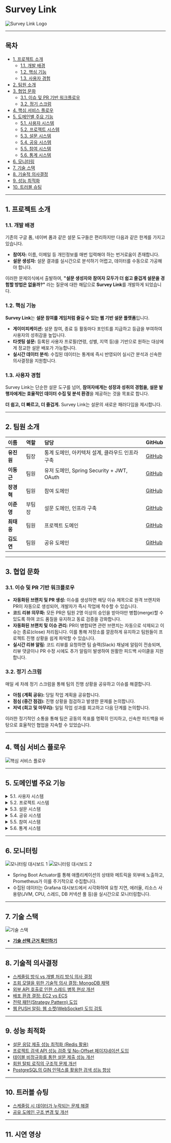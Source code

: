# Survey Link

![Survey Link Logo](images/surveylink.png)

---

## 목차

- [1. 프로젝트 소개](#1-프로젝트-소개)
    - [1.1. 개발 배경](#11-개발-배경)
    - [1.2. 핵심 기능](#12-핵심-기능)
    - [1.3. 사용자 경험](#13-사용자-경험)
- [2. 팀원 소개](#2-팀원-소개)
- [3. 협업 문화](#3-협업-문화)
    - [3.1. 이슈 및 PR 기반 워크플로우](#31-이슈-및-pr-기반-워크플로우)
    - [3.2. 정기 스크럼](#32-정기-스크럼)
- [4. 핵심 서비스 플로우](#4-핵심-서비스-플로우)
- [5. 도메인별 주요 기능](#5-도메인별-주요-기능)
    - [5.1. 사용자 시스템](#51-사용자-시스템)
    - [5.2. 프로젝트 시스템](#52-프로젝트-시스템)
    - [5.3. 설문 시스템](#53-설문-시스템)
    - [5.4. 공유 시스템](#54-공유-시스템)
    - [5.5. 참여 시스템](#55-참여-시스템)
    - [5.6. 통계 시스템](#56-통계-시스템)
- [6. 모니터링](#6-모니터링)
- [7. 기술 스택](#7-기술-스택)
- [8. 기술적 의사결정](#8-기술적-의사결정)
- [9. 성능 최적화](#9-성능-최적화)
- [10. 트러블 슈팅](#10-트러블-슈팅)

---

## 1. 프로젝트 소개

### 1.1. 개발 배경

기존의 구글 폼, 네이버 폼과 같은 설문 도구들은 편리하지만 다음과 같은 한계를 가지고 있습니다.

- **참여자:** 이름, 이메일 등 개인정보를 매번 입력해야 하는 번거로움이 존재합니다.
- **설문 생성자:** 설문 결과를 실시간으로 분석하기 어렵고, 데이터를 수동으로 가공해야 합니다.

이러한 문제의식에서 출발하여, **"설문 생성자와 참여자 모두가 더 쉽고 즐겁게 설문을 경험할 방법은 없을까?"** 라는 질문에 대한 해답으로 **Survey Link**를 개발하게 되었습니다.

### 1.2. 핵심 기능

**Survey Link**는 **설문 참여를 게임처럼 즐길 수 있는 웹 기반 설문 플랫폼**입니다.

- **게이미피케이션:** 설문 참여, 종료 등 활동마다 포인트를 지급하고 등급을 부여하여 사용자의 성취감을 높입니다.
- **타겟팅 설문:** 등록된 사용자 프로필(연령, 성별, 지역 등)을 기반으로 원하는 대상에게 정교한 설문 배포가 가능합니다.
- **실시간 데이터 분석:** 수집된 데이터는 통계에 즉시 반영되어 실시간 분석과 신속한 의사결정을 지원합니다.

### 1.3. 사용자 경험

Survey Link는 단순한 설문 도구를 넘어, **참여자에게는 성장과 성취의 경험을, 설문 발행자에게는 효율적인 데이터 수집 및 분석 환경**을 제공하는 것을 목표로 합니다.

**더 쉽고, 더 빠르고, 더 즐겁게.** Survey Link는 설문의 새로운 패러다임을 제시합니다.

---

## 2. 팀원 소개

| 이름      | 역할  | 담당                                   | GitHub                                  |
|:--------|:----|:-------------------------------------|:----------------------------------------|
| **유진원** | 팀장  | 통계 도메인, 아키텍처 설계, 클라우드 인프라 구축         | [GitHub](https://github.com/Jindnjs)    |
| **이동근** | 팀원  | 유저 도메인, Spring Security + JWT, OAuth | [GitHub](https://github.com/DG0702)     |
| **장경혁** | 팀원  | 참여 도메인                               | [GitHub](https://github.com/kcc5107)    |
| **이준영** | 부팀장 | 설문 도메인, 인프라 구축                       | [GitHub](https://github.com/LJY981008)  |
| **최태웅** | 팀원  | 프로젝트 도메인                             | [GitHub](https://github.com/taeung515)  |
| **김도연** | 팀원  | 공유 도메인                               | [GitHub](https://github.com/easter1201) |

---

## 3. 협업 문화

### 3.1. 이슈 및 PR 기반 워크플로우

- **자동화된 브랜치 및 PR 생성:** 이슈를 생성하면 해당 이슈 제목으로 원격 브랜치와 PR이 자동으로 생성되어, 개발자가 즉시 작업에 착수할 수 있습니다.
- **코드 리뷰 의무화:** 모든 PR은 팀원 2명 이상의 승인을 받아야만 병합(merge)할 수 있도록 하여 코드 품질을 유지하고 동료 검증을 강화합니다.
- **자동화된 브랜치 및 이슈 관리:** PR이 병합되면 관련 브랜치는 자동으로 삭제되고 이슈는 종료(close) 처리됩니다. 이를 통해 저장소를 깔끔하게 유지하고 팀원들이 프로젝트 진행 상황을 쉽게 파악할 수
  있습니다.
- **실시간 리뷰 알림:** 코드 리뷰를 요청하면 팀 슬랙(Slack) 채널에 알림이 전송되며, 리뷰 댓글이나 PR 수정 시에도 추가 알림이 발생하여 원활한 피드백 사이클을 지원합니다.

### 3.2. 정기 스크럼

매일 세 차례 정기 스크럼을 통해 팀의 진행 상황을 공유하고 이슈를 해결합니다.

- **아침 (계획 공유):** 당일 작업 계획을 공유합니다.
- **점심 (중간 점검):** 진행 상황을 점검하고 발생한 문제를 논의합니다.
- **저녁 (회고 및 마무리):** 일일 작업 성과를 회고하고 다음 단계를 논의합니다.

이러한 정기적인 소통을 통해 팀은 공동의 목표를 명확히 인지하고, 신속한 피드백을 바탕으로 효율적인 협업을 지속할 수 있었습니다.

---

## 4. 핵심 서비스 플로우

![핵심 서비스 플로우](images/핵심서비스플로우.png)

---

## 5. 도메인별 주요 기능

<details>
<summary>5.1. 사용자 시스템</summary>

#### ✨ 로그인 플로우

![로그인 플로우](images/로그인플로우.png)

- **기능:** 사용자가 서비스에 접근하기 위한 인증 절차를 담당합니다.
- **특징:** 자체 회원가입 및 로그인(Local)과 OAuth 2.0(카카오, 네이버, 구글)을 이용한 소셜 로그인을 모두 지원합니다.

</details>

<details>
<summary>5.2. 프로젝트 시스템</summary>

#### ✨ 프로젝트 생성 및 검색 플로우

![프로젝트 플로우](images/프로젝트_플로우.png)

- **프로젝트 생성·관리**: 신규 프로젝트를 생성하며, 설정된 기간(Period)에 따라 상태가 자동으로 변경되도록 스케줄링합니다.

- **프로젝트 검색**: Trigram 인덱스를 활용하여 부분 검색과 오타 검색을 지원하며, No-Offset 페이지네이션을 적용하여 대용량 데이터 조회 성능을 개선했습니다.

- **도메인 이벤트 기반 처리**: 매니저/멤버 추가, 상태 변경, 삭제 등 주요 동작 시 도메인 이벤트를 발행하며, 이벤트 리스너에서 메시지 브로커(RabbitMQ 등)로 전달하여 타 도메인과 연계되도록 처리했습니다.

- **동시 참여 제한 및 낙관적 락**: Project 엔티티에 @Version 필드를 적용하여 동시 업데이트 충돌을 방지하며, 최대 인원 수(maxMembers) 제한 및 중복 가입 검증을 수행했습니다. 또한 (project_id, user_id) 유니크 제약 조건을 통해 중복 참여를 차단했습니다.

</details>

<details>
<summary>5.3. 설문 시스템</summary>

#### ✨ 설문 생성 및 조회 플로우

![설문 플로우](images/설문_플로우.png)

- **설문 생성:** 프로젝트 담당자 또는 권한을 가진 사용자가 설문을 생성합니다. 생성 시 읽기 모델(Read Model)을 동기화하고, 지연 이벤트(Delayed Event)를 통해 설문 시작 및 종료를
  제어합니다.
- **설문 조회:** 읽기 모델을 사용하여 조회 성능을 최적화했으며, 스케줄링을 통해 참여자 수를 주기적으로 갱신합니다.

</details>

<details>
<summary>5.4. 공유 시스템</summary>

- (내용 추가 필요)

</details>

<details>
<summary>5.5. 참여 시스템</summary>

#### ✨ 설문 응답 제출 플로우

![설문 응답 제출 플로우](images/설문_응답제출_플로우.png)

- **기능:** 사용자가 특정 설문에 대한 답변을 제출하는 핵심 기능입니다.
- **동작:** 설문 응답이 저장되면, 관련 처리를 위해 `ParticipationCreated` 이벤트를 발행(publish)합니다.

</details>

<details>
<summary>5.6. 통계 시스템</summary>

#### ✨ 통계 집계 및 조회 플로우

![통계 플로우](images/통계_플로우.png)

- **통계 집계:** 이벤트 기반으로 통계 데이터를 수신하여 Elasticsearch에 색인합니다.
- **통계 조회:** Elasticsearch의 Aggregation 기능을 활용하여 집계된 데이터를 효율적으로 조회하고 반환합니다.

</details>

---

## 6. 모니터링

![모니터링 대시보드 1](images/monitoring1.png)
![모니터링 대시보드 2](images/monitoring2.png)

- Spring Boot Actuator를 통해 애플리케이션의 상태와 메트릭을 외부에 노출하고, Prometheus가 이를 주기적으로 수집합니다.
- 수집된 데이터는 Grafana 대시보드에서 시각화하여 요청 지연, 에러율, 리소스 사용량(JVM, CPU, 스레드, DB 커넥션 풀 등)을 실시간으로 모니터링합니다.

---

## 7. 기술 스택

![기술 스택](images/기술스택.png)

- **[기술 선택 근거 확인하기](https://www.notion.so/teamsparta/2322dc3ef51480f8b74ff6455fca4917)**

---

## 8. 기술적 의사결정

- [스케줄링 방식 vs 개별 처리 방식 의사 결정](https://www.notion.so/teamsparta/vs-2542dc3ef51480d18141d940af62388e)
- [조회 모델을 위한 기술적 의사 결정: MongoDB 채택](https://www.notion.so/teamsparta/MongoDB-2542dc3ef514802389aff6fb59470acb)
- [외부 API 호출로 인한 스레드 병목 현상 개선](https://www.notion.so/teamsparta/API-2542dc3ef5148037ac82e307365c1f72)
- [배포 환경 결정: EC2 vs ECS](https://www.notion.so/teamsparta/EC2-vs-ECS-2542dc3ef51480b18997ca8eeb090a88)
- [전략 패턴(Strategy Pattern) 도입](https://www.notion.so/teamsparta/EC2-vs-ECS-2542dc3ef51480b18997ca8eeb090a88)
- [웹 PUSH 알림: 웹 소켓(WebSocket) 도입 검토](https://www.notion.so/teamsparta/2552dc3ef51480b4abfac5763b3ffe05)

---

## 9. 성능 최적화

- [설문 응답 제출 성능 최적화 (Redis 활용)](https://www.notion.so/teamsparta/Redis-2542dc3ef514809bbd55c5fae2e1e08a)
- [프로젝트 검색 API 성능 검증 및 No-Offset 페이지네이션 도입](https://www.notion.so/teamsparta/API-NoOffset-2542dc3ef51480afaf75f539d821afe4)
- [테이블 비정규화를 통한 설문 제출 성능 개선](https.notion.so/teamsparta/2542dc3ef51480609d96d9cd20ab9d8c)
- [회원 탈퇴 로직의 구조적 문제 개선](https://www.notion.so/teamsparta/2542dc3ef51480dca912c246719869bf)
- [PostgreSQL의 GIN 인덱스를 활용한 검색 성능 향상](https://www.notion.so/teamsparta/PostgreSQL-GIN-Index-2542dc3ef5148058b9bfef04a4864633)

---

## 10. 트러블 슈팅

- [스케줄링 시 데이터가 누락되는 문제 해결](https://www.notion.so/teamsparta/2542dc3ef51480dea65dcc813544ca12)
- [공유 도메인 구조 변경 및 개선](https://www.notion.so/teamsparta/2552dc3ef51480a997dbd8965800621e)

---

## 11. 시연 영상

